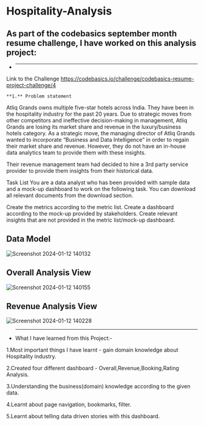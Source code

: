 # Hospitality-Analysis
## As part of the codebasics september month resume challenge, I have worked on this analysis project:


- **** 
Link to the Challenge https://codebasics.io/challenge/codebasics-resume-project-challenge/4


    **1.** Problem statement
Atliq Grands owns multiple five-star hotels across India. They have been in the hospitality industry for the past 20 years. Due to strategic moves from other competitors and ineffective decision-making in management, Atliq Grands are losing its market share and revenue in the luxury/business hotels category. As a strategic move, the managing director of Atliq Grands wanted to incorporate “Business and Data Intelligence” in order to regain their market share and revenue. However, they do not have an in-house data analytics team to provide them with these insights.

Their revenue management team had decided to hire a 3rd party service provider to provide them insights from their historical data.

Task List
You are a data analyst who has been provided with sample data and a mock-up dashboard to work on the following task. You can download all relevant documents from the download section.

Create the metrics according to the metric list.
Create a dashboard according to the mock-up provided by stakeholders.
Create relevant insights that are not provided in the metric list/mock-up dashboard.

## Data Model
![Screenshot 2024-01-12 140132](https://github.com/Arik-14/Hospitality-Analysis/assets/142299250/82f20eeb-9dc5-4d30-80da-0785d30995b0)

## Overall Analysis View

![Screenshot 2024-01-12 140155](https://github.com/Arik-14/Hospitality-Analysis/assets/142299250/a1981bfd-7ef0-49df-a8c0-408e79856e32)

## Revenue Analysis View
![Screenshot 2024-01-12 140228](https://github.com/Arik-14/Hospitality-Analysis/assets/142299250/d3660ab5-c271-400c-b8bc-24a0a4372595)

- ****
  What I have learned from this Project:-

1.Most important things I have learnt - gain domain knowledge about Hospitality industry.

2.Created four different dashboard - Overall,Revenue,Booking,Rating Analysis.

3.Understanding the business(domain) knowledge according to the given data.

4.Learnt about page navigation, bookmarks, filter.

5.Learnt about telling data driven stories with this dashboard.









